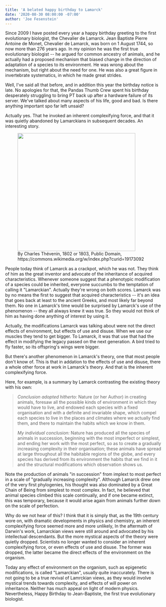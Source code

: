 ```yaml
---
title: 'A belated happy birthday to Lamarck'
date: '2020-08-30 08:00:00 -07:00'
author: 'Joe Fesenstein'
---
```


Since 2009 I have posted every year a happy birthday greeting to the first evolutionary biologist, the
Chevalier de Lamarck.  Jean Baptiste Pierre Antoine de Monet, Chevalier de Lamarck, was born on 1 August 1744,
so now more than 276 years ago.  In my opinion he was the first true evolutionary biologist -- he argued for
common ancestry of animals, and he actually had a proposed mechanism that biased change in the direction of
adaptation of a species to its environment.  He was wrong about the mechanism, but right about the need for
one.  He was also a great figure in invertebrate systematics, in which he made great strides.

Well, I've said all that before, and in addition this year the birthday notice is late.  No apologies for that,
the Pandas Thumb Crew spent his birthday desperately struggling to bring PT back up after a hardware failure of
its server.  We've talked about many aspects of his life, good and bad.  Is there anything important spo far
left unsaid?

Actually yes.  That he invoked an inherent complexifying force, and that it was quietly abandoned by
Lamarckians in subsequent decades.  An interesting story.

<!--more-->

<figure>
<img src="{{ site.baseurl }}/uploads/2020/380px-Jean-Baptiste_de_Lamarck.jpg" width="380"/>
<figcaption>By Charles Thévenin, 1802 or 1803, Public Domain, https://commons.wikimedia.org/w/index.php?curid=19173092
</figcaption>
</figure>



People today think of Lamarck as a crackpot, which he was not.  They think of him as the great inventor and
advocate of the inheritance of acquired characteristics.  Whenever someone suggest that a phenotypic
modification of a species could be inherited, everyone succumbs to the temptation of calling it "Lamarckian".
Actually they're wrong on both scores.  Lamarck was by no means the first to suggest that acquired
characteristics -- it's an idea that goes back at least to the ancient Greeks, and most likely far beyond them.
No one in Lamarck's time would be surprised by Lamarck's use of the phenomenon -- they all always knew it was
true.  So they would not think of him as having done anything of interest by using it.

Actually, the modifications Lamarck was talking about were not the direct effects of environment, but effects
of use and disuse.  When we use our muscles they tend to get bigger.  To Lamarck, it was that use that had the
effect in modifying the legacy passed on the next generation.  A bird tried to fly faster, so its offspring's
wings were bigger.

But there's another phenomenon in Lamarck's theory, one that most people don't know of.  This is that in
addation to the effects of use and disuse, there a whole other force at work in Lamarck's theory.  And that is
the inherent complexifying force.

Here, for example, is a summary by Lamarck contrasting the existing theory with his own:

> <em>Conclusion adopted hitherto:</em> Nature (or her Author) in creating animals, foresaw all the possible kinds of environment in which they would have to live, and endowed each species with a fixed organisation and with a definite and invariable shape, which compel each species to live in the places and climates where we actually find them, and there to maintain the habits which we know in them.
>
> <em>My individual conclusion:</em> Nature has produced all the species of animals in succession, beginning with the most imperfect or simplest, and ending her work with the most perfect, so as to create a gradually increasing complexity in their organisation; these animals have spread at large throughout all the habitable regions of the globe, and every species has derived from its environment the habits that we find in it and the structural modifications which observation shows us.

Note the production of animals "in succession" from implext to most perfect in a scale of "gradually increasing complexity".  Although Lamarck drew one of the very first phylogenies, his thought was also dominated by a Great Chain of Being from simplest to most complex.  In fact, he believed that animal species climbed this scale continually, and if one became extinct, this was temporary, because it would arise again from animals further down on the scale of perfection.

Why do we not hear of this?  I think that it is simply that, as the 19th century wore on, with dramatic
developments in physics and chemistry, an inherent complexifying force seemed more and more unlikely,  In the aftermath of Darwin's work, Lamarckian views were still around and advocated by his intellectual descendants.  But the more mystical aspects of the theory were quietly dropped.  Scientists no longer wanted to consider an inherent
complexifying force, or even effects of use and disuse.  The former was dropped, the latter became the direct
effects of the environment on the organism.

Today any effect of environment on the organism, such as epigenetic modifications, is called "Lamarckian", usually quite inaccurately.  There is not going to be a true revival of Lamrckian views, as they would involve mystical trends towards complexity, and effects of will power on inheritance.  Neither has much appeal on light of modern physics.  Nevertheless, Happy Birthday to Jean-Baptiste, the first true evolutionary biologist.
